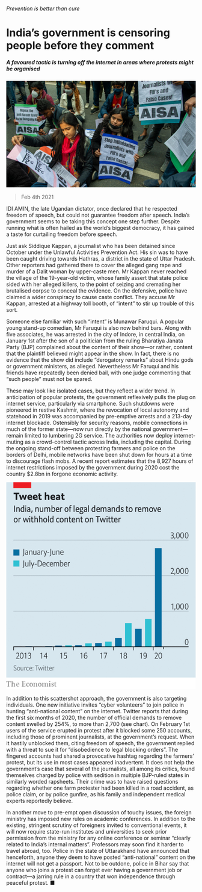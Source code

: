 ###### Prevention is better than cure

# India’s government is censoring people before they comment 

##### A favoured tactic is turning off the internet in areas where protests might be organised 

![image](images/20210206_asp501.jpg) 

> Feb 4th 2021 


IDI AMIN, the late Ugandan dictator, once declared that he respected freedom of speech, but could not guarantee freedom after speech. India’s government seems to be taking this concept one step further. Despite running what is often hailed as the world’s biggest democracy, it has gained a taste for curtailing freedom before speech.


Just ask Siddique Kappan, a journalist who has been detained since October under the Unlawful Activities Prevention Act. His sin was to have been caught driving towards Hathras, a district in the state of Uttar Pradesh. Other reporters had gathered there to cover the alleged gang rape and murder of a Dalit woman by upper-caste men. Mr Kappan never reached the village of the 19-year-old victim, whose family assert that state police sided with her alleged killers, to the point of seizing and cremating her brutalised corpse to conceal the evidence. On the defensive, police have claimed a wider conspiracy to cause caste conflict. They accuse Mr Kappan, arrested at a highway toll booth, of “intent” to stir up trouble of this sort.



Someone else familiar with such “intent” is Munawar Faruqui. A popular young stand-up comedian, Mr Faruqui is also now behind bars. Along with five associates, he was arrested in the city of Indore, in central India, on January 1st after the son of a politician from the ruling Bharatiya Janata Party (BJP) complained about the content of their show—or rather, content that the plaintiff believed might appear in the show. In fact, there is no evidence that the show did include “derogatory remarks” about Hindu gods or government ministers, as alleged. Nevertheless Mr Faruqui and his friends have repeatedly been denied bail, with one judge commenting that “such people” must not be spared.


These may look like isolated cases, but they reflect a wider trend. In anticipation of popular protests, the government reflexively pulls the plug on internet service, particularly via smartphone. Such shutdowns were pioneered in restive Kashmir, where the revocation of local autonomy and statehood in 2019 was accompanied by pre-emptive arrests and a 213-day internet blockade. Ostensibly for security reasons, mobile connections in much of the former state—now run directly by the national government—remain limited to lumbering 2G service. The authorities now deploy internet-muting as a crowd-control tactic across India, including the capital. During the ongoing stand-off between protesting farmers and police on the borders of Delhi, mobile networks have been shut down for hours at a time to discourage flash mobs. A recent report estimates that the 8,927 hours of internet restrictions imposed by the government during 2020 cost the country $2.8bn in forgone economic activity.

![image](images/20210206_ASC621.png) 



In addition to this scattershot approach, the government is also targeting individuals. One new initiative invites “cyber volunteers” to join police in hunting “anti-national content” on the internet. Twitter reports that during the first six months of 2020, the number of official demands to remove content swelled by 254%, to more than 2,700 (see chart). On February 1st users of the service erupted in protest after it blocked some 250 accounts, including those of prominent journalists, at the government’s request. When it hastily unblocked them, citing freedom of speech, the government replied with a threat to sue it for “disobedience to legal blocking orders”. The fingered accounts had shared a provocative hashtag regarding the farmers’ protest, but its use in most cases appeared inadvertent. It does not help the government’s case that several of the journalists, all among its critics, found themselves charged by police with sedition in multiple BJP-ruled states in similarly worded rapsheets. Their crime was to have raised questions regarding whether one farm protester had been killed in a road accident, as police claim, or by police gunfire, as his family and independent medical experts reportedly believe.


In another move to pre-empt open discussion of touchy issues, the foreign ministry has imposed new rules on academic conferences. In addition to the existing, stringent scrutiny of foreigners invited to conventional events, it will now require state-run institutes and universities to seek prior permission from the ministry for any online conference or seminar “clearly related to India’s internal matters”. Professors may soon find it harder to travel abroad, too. Police in the state of Uttarakhand have announced that henceforth, anyone they deem to have posted “anti-national” content on the internet will not get a passport. Not to be outdone, police in Bihar say that anyone who joins a protest can forget ever having a government job or contract—a jarring rule in a country that won independence through peaceful protest. ■

